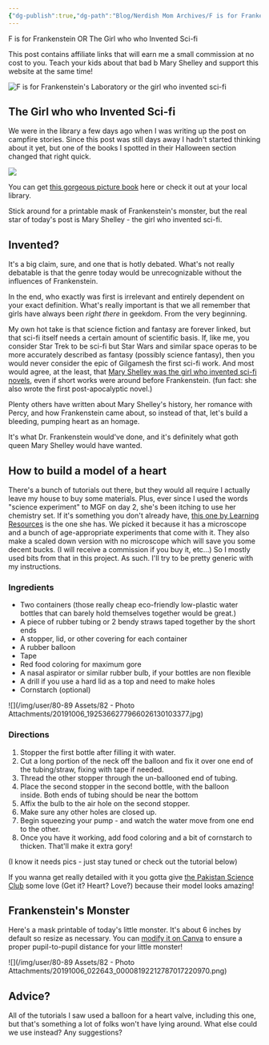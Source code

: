 ```yaml
---
{"dg-publish":true,"dg-path":"Blog/Nerdish Mom Archives/F is for Frankenstein.md","permalink":"/blog/nerdish-mom-archives/f-is-for-frankenstein/","title":"F is for Frankenstein OR The Girl who invented sci-fi","noteIcon":"","created":"","updated":"2023-07-04T22:00:28.000-04:00"}
---
```



F is for Frankenstein OR The Girl who who Invented Sci-fi  

This post contains affiliate links that will earn me a small commission at no cost to you. Teach your kids about that bad b Mary Shelley and support this website at the same time! 

![F is for Frankenstein's Laboratory or the girl who invented sci-fi](https://lh3.googleusercontent.com/8ZA-gM_9m8lSz1NPlGxfFYjVo18vbYPj3NifTj3C9gf8iNEbGYXBXX5hzKTv6J4jvR85gMwJAliY3EjmlWwnp61ZagRJNkKXvA-akDwTVssJ-630eLdQiMjDhNf24eDQ2a8nE0-F)

## The Girl who who Invented Sci-fi

We were in the library a few days ago when I was writing up the post on campfire stories. Since this post was still days away I hadn't started thinking about it yet, but one of the books I spotted in their Halloween section changed that right quick. 

![](https://lh3.googleusercontent.com/SfEuxgjB1yVE564yeBHVO0ZelR5GDTFqUp-2mJOBwydlliMQc87szlJ3c-dc3iTNZHi6-1Qz8IWOHRRGXAtOW7awI54rl--APR8rioE_tG_fUX-N4ysYTQNQInNHZ7ABJ-25JXtY)

You can get [this gorgeous picture book](https://amzn.to/2VdYa0O) here or check it out at your local library.

Stick around for a printable mask of Frankenstein's monster, but the real star of today's post is Mary Shelley - the girl who invented sci-fi. 

## Invented? 

It's a big claim, sure, and one that is hotly debated. What's not really debatable is that the genre today would be unrecognizable without the influences of Frankenstein. 

In the end, who exactly was first is irrelevant and entirely dependent on your exact definition. What's really important is that we all remember that girls have always been _right there_ in geekdom. From the very beginning.

My own hot take is that science fiction and fantasy are forever linked, but that sci-fi itself needs a certain amount of scientific basis. If, like me, you consider Star Trek to be sci-fi but Star Wars and similar space operas to be more accurately described as fantasy (possibly science fantasy), then you would never consider the epic of Gilgamesh the first sci-fi work. And most would agree, at the least, that [Mary Shelley was the girl who invented sci-fi novels](https://battlefieldearth.com/a-short-history-of-the-birth-of-sci-fi/), even if short works were around before Frankenstein. (fun fact: she also wrote the first post-apocalyptic novel.)

Plenty others have written about Mary Shelley's history, her romance with Percy, and how Frankenstein came about, so instead of that, let's build a bleeding, pumping heart as an homage. 

It's what Dr. Frankenstein would've done, and it's definitely what goth queen Mary Shelley would have wanted. 

## How to build a model of a heart

There's a bunch of tutorials out there, but they would all require I actually leave my house to buy some materials. Plus, ever since I used the words "science experiment" to MGF on day 2, she's been itching to use her chemistry set. If it's something you don't already have, [this one by Learning Resources](https://amzn.to/2IrA1ie) is the one she has. We picked it because it has a microscope and a bunch of age-appropriate experiments that come with it. They also make a scaled down version with no microscope which will save you some decent bucks. (I will receive a commission if you buy it, etc…) So I mostly used bits from that in this project. As such. I'll try to be pretty generic with my instructions. 

### Ingredients

- Two containers (those really cheap eco-friendly low-plastic water bottles that can barely hold themselves together would be great.) 
- A piece of rubber tubing or 2 bendy straws taped together by the short ends
- A stopper, lid, or other covering for each container
- A rubber balloon 
- Tape
- Red food coloring for maximum gore
- A nasal aspirator or similar rubber bulb, if your bottles are non flexible 
- A drill if you use a hard lid as a top and need to make holes
- Cornstarch (optional)

![](/img/user/80-89 Assets/82 - Photo Attachments/20191006_1925366277966026130103377.jpg)

### Directions

1. Stopper the first bottle after filling it with water. 
2. Cut a long portion of the neck off the balloon and fix it over one end of the tubing/straw, fixing with tape if needed. 
3. Thread the other stopper through the un-ballooned end of tubing. 
4. Place the second stopper in the second bottle, with the balloon inside. Both ends of tubing should be near the bottom
5. Affix the bulb to the air hole on the second stopper. 
6. Make sure any other holes are closed up. 
7. Begin squeezing your pump - and watch the water move from one end to the other. 
8. Once you have it working, add food coloring and a bit of cornstarch to thicken. That'll make it extra gory! 

(I know it needs pics - just stay tuned or check out the tutorial below)   

If you wanna get really detailed with it you gotta give [the Pakistan Science Club](https://paksc.org/pk/science-experiments-urdu/working-model-of-heart/) some love (Get it? Heart? Love?) because their model looks amazing!

## Frankenstein's Monster

Here's a mask printable of today's little monster. It's about 6 inches by default so resize as necessary. You can [modify it on Canva](https://canva.me/CSJp57sFy0) to ensure a proper pupil-to-pupil distance for your little monster!

![](/img/user/80-89 Assets/82 - Photo Attachments/20191006_022643_00008192212787017220970.png)

## Advice? 

All of the tutorials I saw used a balloon for a heart valve, including this one, but that's something a lot of folks won't have lying around. What else could we use instead? Any suggestions?
